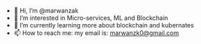 - 👋 Hi, I’m @marwanzak
- 👀 I’m interested in Micro-services, ML and Blockchain
- 🌱 I’m currently learning more about blockchain and kubernates
- 📫 How to reach me: my email is: marwanzk0@gmail.com

<!---
marwanzak/marwanzak is a ✨ special ✨ repository because its `README.md` (this file) appears on your GitHub profile.
You can click the Preview link to take a look at your changes.
--->
